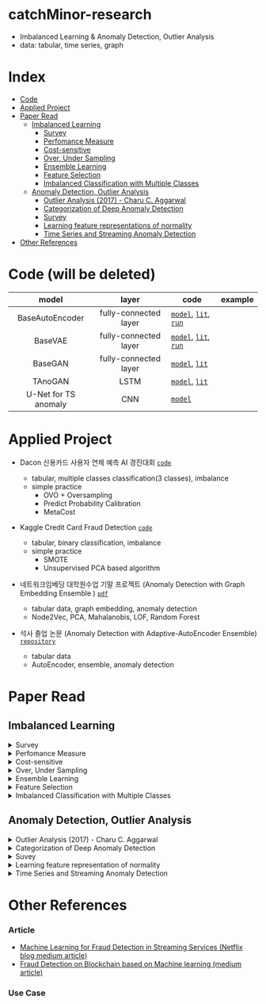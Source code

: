 # catchMinor-research

- Imbalanced Learning & Anomaly Detection, Outlier Analysis
- data: tabular, time series, graph

# Index

- [Code](#code)
- [Applied Project](#applied-project)
- [Paper Read](#paper-read)
  - [Imbalanced Learning](#imbalanced-learning)
    - [Survey](#survey)
    - [Perfomance Measure](#perfomance-measure)
    - [Cost-sensitive](#cost-sensitive)
    - [Over, Under Sampling](#over-under-sampling)
    - [Ensemble Learning](#ensemble-learning)
    - [Feature Selection](#feature-selection)
    - [Imbalanced Classification with Multiple Classes](#imbalanced-classification-with-multiple-classes)
  - [Anomaly Detection, Outlier Analysis](#anomaly-detection-outlier-analysis)
    - [Outlier Analysis (2017) - Charu C. Aggarwal](#outlier-analysis-2017---charu-c-aggarwal)
    - [Categorization of Deep Anomaly Detection](#categorization-of-deep-anomaly-detection)
    - [Survey](#survey-1)
    - [Learning feature representations of normality](#learning-feature-representations-of-normality)
    - [Time Series and Streaming Anomaly Detection](#time-series-and-streaming-anomaly-detection)
- [Other References](#other-references)

# Code (will be deleted)

|        model         |         layer         | code                                                                                                                      | example |
| :------------------: | :-------------------: | ------------------------------------------------------------------------------------------------------------------------- | ------- |
|   BaseAutoEncoder    | fully-connected layer | [`model`](/src/models/BaseAutoEncoder.py), [`lit`](./src/lit_models/LitBaseAutoEncoder.py), [`run`](./src/run/run_AEs.py) |         |
|       BaseVAE        | fully-connected layer | [`model`](/src/models/BaseVAE.py), [`lit`](./src/lit_models/LitBaseVAE.py), [`run`](./src/run/run_AEs.py)                 |         |
|       BaseGAN        | fully-connected layer | [`model`](/src/models/BaseGAN.py), [`lit`](./src/lit_models/LitBaseGAN.py)                                                |         |
|       TAnoGAN        |         LSTM          | [`model`](/src/models/TAnoGAN.py), [`lit`](./src/lit_models/LitTAnoGAN.py)                                                |         |
| U-Net for TS anomaly |          CNN          | [`model`](/src/models/CNNBasedTS.py)                                                                                      |         |

# Applied Project

- Dacon 신용카드 사용자 연체 예측 AI 경진대회 [`code`](./applied-project/Dacon%20%EC%8B%A0%EC%9A%A9%EC%B9%B4%EB%93%9C%20%EC%82%AC%EC%9A%A9%EC%9E%90%20%EC%97%B0%EC%B2%B4%20%EC%98%88%EC%B8%A1/)

  - tabular, multiple classes classification(3 classes), imbalance
  - simple practice
    - OVO + Oversampling
    - Predict Probability Calibration
    - MetaCost

- Kaggle Credit Card Fraud Detection [`code`](./applied-project/Kaggle%20Credit%20Card%20Fraud%20Detection/)

  - tabular, binary classification, imbalance
  - simple practice
    - SMOTE
    - Unsupervised PCA based algorithm

- 네트워크임베딩 대학원수업 기말 프로젝트 (Anomaly Detection with Graph Embedding Ensemble ) [`pdf`](/applied-project/Anomaly_Detection_with_Graph_Embedding_Ensemble.pdf)

  - tabular data, graph embedding, anomaly detection
  - Node2Vec, PCA, Mahalanobis, LOF, Random Forest

- 석사 졸업 논문 (Anomaly Detection with Adaptive-AutoEncoder Ensemble) [`repository`](https://github.com/minsoo9506/my-paper)
  - tabular data
  - AutoEncoder, ensemble, anomaly detection

# Paper Read

## Imbalanced Learning

<details>
  <summary>Survey</summary>

### Survey

- Learning From Imbalanced Data: open challenges and future directions (survey article 2016) [`Paper Link`](https://link.springer.com/article/10.1007/s13748-016-0094-0)

</details>

<details>
  <summary>Perfomance Measure</summary>

### Perfomance Measure

- The precision-recall plot is more informative than the ROC plot when evaluating binary classifiers on imbalanced datasets [`Paper Link`](https://pubmed.ncbi.nlm.nih.gov/25738806/)
- The Relationship Between Precision-Recall and ROC Curves [`Paper Link`](https://www.biostat.wisc.edu/~page/rocpr.pdf)
- Predicting Good Probabilities With Supervised Learning [`Paper Link`](https://www.cs.cornell.edu/~alexn/papers/calibration.icml05.crc.rev3.pdf)
- Properties and benefits of calibrated classifiers [`Paper Link`](http://www.ifp.illinois.edu/~iracohen/publications/CalibrationECML2004.pdf)
- The precision-recall plot is more informative than the ROC plot when evaluating binary classifiers on imbalanced datasets [`Paper Link`](https://www.researchgate.net/publication/273155496_The_Precision-Recall_Plot_Is_More_Informative_than_the_ROC_Plot_When_Evaluating_Binary_Classifiers_on_Imbalanced_Datasets)

</details>

<details>
  <summary>Cost-sensitive</summary>

### Cost-sensitive

- An optimized cost-sensitive SVM for imbalanced data learning [`Paper Link`](https://webdocs.cs.ualberta.ca/~zaiane/postscript/pakdd13-1.pdf)
- Metacost : a general method for making classifiers cost-sensitive (KDD 99) [`Paper Link`](https://homes.cs.washington.edu/~pedrod/papers/kdd99.pdf)
- The influence of class imbalance on cost-sensitive learning (IEEE 2006) [`Paper Link`](https://ieeexplore.ieee.org/document/4053137)
- Learning and Making Decisions When Costs and Probabilities are Both Unknown (2001) [`Paper Link`](https://cseweb.ucsd.edu/~elkan/kddbianca.pdf)

</details>

<details>
  <summary>Over, Under Sampling</summary>

### Over, Under Sampling

- SMOTE (2002) [`Paper Link`](https://arxiv.org/pdf/1106.1813.pdf)
- SMOTE for learning from imbalanced data : progress and challenges (2018) [`Paper Link`](https://www.jair.org/index.php/jair/article/view/11192)
- Influence of minority class instance types on SMOTE imbalanced data oversampling [`Paper Link`](https://www.researchgate.net/publication/320625181_Influence_of_minority_class_instance_types_on_SMOTE_imbalanced_data_oversampling)
- Calibrating Probability with Undersampling for Unbalanced Classification (2015) [`Paper Link`](https://www3.nd.edu/~dial/publications/dalpozzolo2015calibrating.pdf)
- A Study of the Behavior of Several Methods for Balancing Machine Learning Training Data [`Paper Link`](https://www.researchgate.net/publication/220520041_A_Study_of_the_Behavior_of_Several_Methods_for_Balancing_machine_Learning_Training_Data)

</details>

<details>
  <summary>Ensemble Learning</summary>

### Ensemble Learning

- Self-paced Ensemble for Highly Imbalanced Massive Data Classification (2020) [`Paper Link`](https://arxiv.org/abs/1909.03500)

</details>

</details>

<details>
  <summary>Feature Selection</summary>

### Feature Selection

- Ensemble-based wrapper methods for feature selection and class imbalance learning (2010) [`Paper Link`](http://citeseerx.ist.psu.edu/viewdoc/download?doi=10.1.1.706.4216&rep=rep1&type=pdf)
- A comparative study of iterative and non-iterative feature selection techniques for software defect prediction

</details>

<details>
  <summary>Imbalanced Classification with Multiple Classes</summary>

### Imbalanced Classification with Multiple Classes

- Imbalanced Classification with Multiple Classes
  - Decomposition-Based Approaches
  - Ad-hoc Approaches

</details>

## Anomaly Detection, Outlier Analysis

<details>
  <summary>Outlier Analysis (2017) - Charu C. Aggarwal</summary>

### Outlier Analysis (2017) - Charu C. Aggarwal

- Chapter02 Probabilistic and Statistical Models for Outlier Detection
- Chapter03 Linear Models for Outlier Detection
  - Linear Regression, PCA, OCSVM
- Chapter04 Proximity-Based Outlier Detection
  - Distance-Based
  - Density-Based (LOF, LOCI, Histogram, Kernel Density)
- Chapter05 High-Dimensional Outlier Detection
  - Axis-Parallel subsapce
  - Generalized subspace
- Chapter06 Outlier Ensembles
  - Variance reduction
  - Bias reduction
- Chapter07 Supervised Outlier Detection
  - Cost-Sentitive (MetaCost, Weighting Method)
  - Adaptive Re-sampling (SMOTE)
  - Boosting
  - Semi-Supervision
  - Supervised Models for Unsupervised Outlier Detection
- Chapter08 Outlier Detection in Categorical, Text, and Mixed Attributed Data
- Chapter09 Time Series and Streaming Outlier Detection
  - Prediction-based Anomaly Detection
    - Univariate aase (ARIMA)
    - Multiple Time Series
    - selection method
    - PCA method
- ...

</details>

<details>
  <summary>Categorization of Deep Anomaly Detection</summary>

### Categorization of Deep Anomaly Detection

- Deep learning for feature extraction
- Learning feature representations of normality
  - Generic normality feature learning
    - AutoEncoder, GAN, Predictability Modeling, Self-Supervised classification
  - Anomaly measure-dependent feature learning
    - Distance-based classification, One-class classification measure, Clustering-based measure
- End-to-end anomaly score learning
  - Ranking model, Prior-driven model, Softmax likelihood model, End-to-end one-class classification

</details>

<details>
  <summary>Suvey</summary>

### Survey

- Deep Learning for Anomaly Detection A Review (2020) [`Paper Link`](https://arxiv.org/pdf/2007.02500.pdf) [`My Summary`](./reports/Deep%20Learning%20for%20Anomaly%20Detection%20A%20Review.md)
- Autoencoders (2020) [`Paper Link`](https://arxiv.org/pdf/2003.05991.pdf)

</details>

<details>
  <summary>Learning feature representation of normality</summary>

### Learning feature representations of normality

- Outlier Detection with AutoEncoder Ensemble (2017) [`Paper Link`](https://saketsathe.net/downloads/autoencoder.pdf)
- Auto-Encoding Variational Bayes (2014) [`Paper Link`](https://arxiv.org/abs/1312.6114) [`My Summary`](https://minsoo9506.github.io/07-vae/) [`My Code`](./src/models/BaseVAE.py)
- Deep Variational Information Bottleneck (ICLR 2017) [`Paper Link`](https://arxiv.org/abs/1612.00410) [`My Summary`](https://minsoo9506.github.io/06-ib/)
- Extracting and Composing Robust Features with Denoising Autoencoders (2008) [`Paper Link`](https://www.cs.toronto.edu/~larocheh/publications/icml-2008-denoising-autoencoders.pdf)
- Generatice Adversarial Nets (NIPS 2014) [`Paper Link`](https://papers.nips.cc/paper/2014/hash/5ca3e9b122f61f8f06494c97b1afccf3-Abstract.html) [`My Summary`](https://minsoo9506.github.io/03-gan/) [`My Code`](./src/models/BaseGAN.py)
- Least Squares Generative Adversarial Networks (2016) [`Paper Link`](https://arxiv.org/abs/1611.04076) [`My Summary`](https://minsoo9506.github.io/04-lsgan/)
- Adversarial Autoencoders (2016) [`Paper Link`](https://arxiv.org/abs/1511.05644) [`My Summary`](./reports/Adversarial_Autoencoders.pdf)
- Generative Probabilistic Novelty Detection with Adversarial Autoencoders (NIPS 2018) [`Paper Link`](https://papers.nips.cc/paper/2018/file/5421e013565f7f1afa0cfe8ad87a99ab-Paper.pdf)
- Deep Autoencoding Gaussian Mixture Model For Unsupervised Anomaly Detection (ICLR 2018) [`Paper Link`](https://sites.cs.ucsb.edu/~bzong/doc/iclr18-dagmm.pdf) [`My Summary`](./reports/DAGMM.pdf)
- Anomaly Detection with Robust Deep Autoencoders (KDD 2017) [`Paper Link`](https://www.eecs.yorku.ca/course_archive/2017-18/F/6412/reading/kdd17p665.pdf)

</details>

<details>
  <summary>Time Series and Streaming Anomaly Detection</summary>

### Time Series and Streaming Anomaly Detection

- Anomaly Detection In Univariate Time-Series : A Survey on the state-of-the-art [`Paper Link`](https://arxiv.org/abs/2004.00433)
- USAD : UnSupervised Anomaly Detection on multivariate time series (KDD2020) [`Paper Link`](https://dl.acm.org/doi/10.1145/3394486.3403392) [`My Summary`](./reports/USAD.pdf)
- Variational Attention for Sequence-to-Sequence Models (2017) [`Paper Link`](https://arxiv.org/abs/1712.08207)
- A Multimodal Anomaly Detector for Robot-Assisted Feeding Using an LSTM-based Variational Autoencoder (2017) [`Paper Link`](https://arxiv.org/abs/1711.00614)
- Outlier Detection for Time Series with Recurrent Autoencoder Ensembles (2019) [`Paper Link`](https://www.ijcai.org/proceedings/2019/0378.pdf)
- Robust Anomaly Detection for Multivariate time series through Stochastic Recurrent Neural Network (KKD 2019) [`Paper Link`](https://github.com/NetManAIOps/OmniAnomaly)
- Time Series Anomaly Detection with Multiresolution Ensemble Decoding (AAAI 2021) [`Paper Link`](https://ojs.aaai.org/index.php/AAAI/article/view/17152)
- An Improved Arima-Based Traffic Anomaly Detection Algorithm for Wireless Sensor Networks (2016) [`Paper Link`](https://journals.sagepub.com/doi/pdf/10.1155/2016/9653230)
- Time-Series Anomaly Detection Service at Microsoft (2019) [`Paper Link`](https://arxiv.org/abs/1906.03821)
- Time Series Anomaly Detection Using Convolutional Neural Networks and Transfer Learning (2019) [`Paper Link`](https://arxiv.org/pdf/1905.13628.pdf) [`My Code`](src/models/CNNBasedTS.py)
- Abuse and Fraud Detection in Streaming Services Using Heuristic-Aware Machine Learning (arxiv, 2022, Netflix) [`Paper Link`](https://arxiv.org/pdf/2203.02124.pdf)

</details>

# Other References

### Article

- [Machine Learning for Fraud Detection in Streaming Services (Netflix blog medium article)](https://netflixtechblog.medium.com/machine-learning-for-fraud-detection-in-streaming-services-b0b4ef3be3f6)
- [Fraud Detection on Blockchain based on Machine learning (medium article)](https://jysden.medium.com/fraud-detection-on-ethereum-with-graph-neural-network-f434e5b9aef5)

### Use Case
